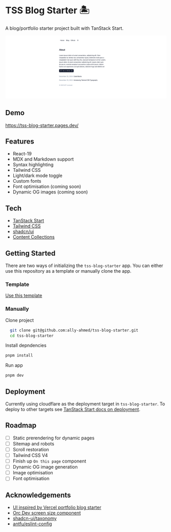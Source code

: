 # TSS Blog Starter 🏝️

A blog/portfolio starter project built with TanStack Start.

![demo](./demo.png)

## Demo

https://tss-blog-starter.pages.dev/

## Features

- React-19
- MDX and Markdown support
- Syntax highlighting
- Tailwind CSS
- Light/dark mode toggle
- Custom fonts
- Font optimisation (coming soon)
- Dynamic OG images (coming soon)

## Tech

- [TanStack Start](https://tanstack.com/router/latest/docs/framework/react/guide/tanstack-start#tanstack-start)
- [Tailwind CSS](https://tailwindcss.com)
- [shadcn/ui](https://ui.shadcn.com/)
- [Content Collections](https://www.content-collections.dev/)

## Getting Started

There are two ways of initializing the `tss-blog-starter` app. You can either use this repository as a template or manually clone the app.

### Template

[Use this template](https://github.com/new?template_name=tss-blog-starter&template_owner=ally-ahmed)

### Manually

Clone project

```bash
  git clone git@github.com:ally-ahmed/tss-blog-starter.git
  cd tss-blog-starter
```

Install depndencies

```bash
pnpm install
```

Run app

```bash
pnpm dev
```

## Deployment

Currently using cloudflare as the deployment target in `tss-blog-starter`. To deploy to other targets see [TanStack Start docs on deployment](https://tanstack.com/router/latest/docs/framework/react/start/hosting#deployment).

## Roadmap

- [ ] Static prerendering for dynamic pages
- [ ] Sitemap and robots
- [ ] Scroll restoration
- [ ] Tailwind CSS V4
- [ ] Finish up `On this page` component
- [ ] Dynamic OG image generation
- [ ] Image optimisation
- [ ] Font optimisation

## Acknowledgements

- [UI inspired by Vercel portfolio blog starter](https://vercel.com/templates/next.js/portfolio-starter-kit)
- [Orc Dev screen size component](https://www.orcdev.com/components/screen-size)
- [shadcn-ui/taxonomy](https://github.com/shadcn-ui/taxonomy/tree/651f984e52edd65d40ccd55e299c1baeea3ff017)
- [antfu/eslint-config](https://github.com/antfu/eslint-config)
